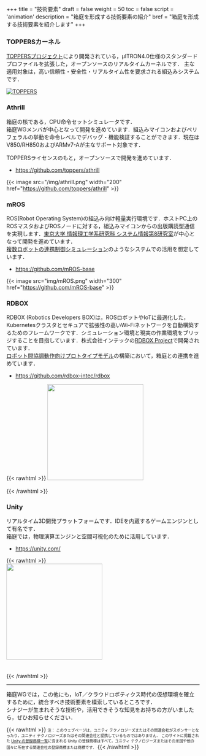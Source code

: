 +++
title = "技術要素"
draft = false
weight = 50
toc = false
script = 'animation'
description = "箱庭を形成する技術要素の紹介"
bref = "箱庭を形成する技術要素を紹介します"
+++

### TOPPERSカーネル

[TOPPERSプロジェクト](https://toppers.jp)により開発されている，μITRON4.0仕様のスタンダードプロファイルを拡張した，オープンソースのリアルタイムカーネルです．
主な適用対象は，高い信頼性・安全性・リアルタイム性を要求される組込みシステムです．

[![TOPPERS](https://www.toppers.jp/imgs/logo.gif)](https://toppers.jp/)

### Athrill

箱庭の核である，CPU命令セットシミュレータです．    
箱庭WGメンバが中心となって開発を進めています．組込みマイコンおよびペリフェラルの挙動を命令レベルでデバッグ・機能検証することができます．現在はV850/RH850およびARMv7-Aが主なサポート対象です．

TOPPERSライセンスのもと，オープンソースで開発を進めています．
- https://github.com/toppers/athrill

{{< image src="/img/athrill.png" width="200" href="https://github.com/toppers/athrill" >}}


### mROS

ROS(Robot Operating System)の組込み向け軽量実行環境です．ホストPC上のROSマスタおよびROSノードに対する，組込みマイコンからの出版購読型通信を実現します．[東京大学 情報理工学系研究科 システム情報第8研究室](http://www.hal.ipc.i.u-tokyo.ac.jp)が中心となって開発を進めています．    
[複数ロボットの連携制御シミュレーション](/hakoniwa/prototypes/multi-robot)のようなシステムでの活用を想定しています．

- https://github.com/mROS-base

{{< image src="img/mROS.png" width="300" href="https://github.com/mROS-base" >}}

### RDBOX

RDBOX (Robotics Developers BOX)は，ROSロボットやIoTに最適化した，Kubernetesクラスタとセキュアで拡張性の高いWi-Fiネットワークを自動構築するためのフレームワークです．シミュレーション環境と現実の作業環境をブリッジすることを目指しています．株式会社インテックの[RDBOX Project](https://rdbox-intec.github.io/homepage_jp/)で開発されています．    
[ロボット間協調動作向けプロトタイプモデル](/hakoniwa/prototypes/harmony-robot)の構築において，箱庭との連携を進めています．

- https://github.com/rdbox-intec/rdbox

{{< rawhtml >}}
<a href="https://github.com/rdbox-intec/rdbox">
<img src="https://rdbox-intec.github.io/homepage_en/icons/icon-512x512.png" width="250">
</a>
<br>
<br>
{{< /rawhtml >}}

### Unity

リアルタイム3D開発プラットフォームです．IDEを内蔵するゲームエンジンとして有名です．    
箱庭では，物理演算エンジンと空間可視化のために活用しています．

- https://unity.com/

{{< rawhtml >}}
<br>
<a href="https://unity.com/">
<img src="https://meetup-uploads.unity3d.jp/2ec5b714ac553e261a155a0dc1b649406f9264a2.png" width="250">
</a>
<br>
<br>
<br>
{{< /rawhtml >}}

---
箱庭WGでは，この他にも，IoT／クラウドロボティクス時代の仮想環境を確立するために，統合すべき技術要素を模索しているところです．   
シナジーが生まれそうな技術や，活用できそうな知見をお持ちの方がいましたら，ぜひお知らせください．


{{< rawhtml >}}
<span style="font-size: 70%">
注：
このウェブページは，ユニティ テクノロジーズまたはその関連会社がスポンサーとなったり，ユニティ テクノロジーズまたはその関連会社と提携しているものではありません．
このサイトに掲載された <a href="https://unity3d.com/jp/legal/trademarks" target="_blank">Unity の登録商標一覧</a>に含まれる Unity の登録商標はすべて，ユニティ テクノロジーズまたはその米国や他の国々に所在する関連会社の登録商標または商標です．
</span>
{{< /rawhtml >}}


